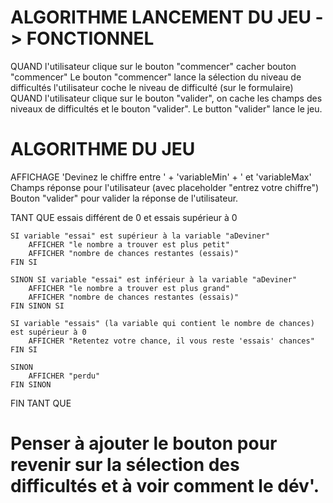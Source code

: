 # ALGORITHME LANCEMENT DU JEU -> FONCTIONNEL
QUAND l'utilisateur clique sur le bouton "commencer"
    cacher bouton "commencer"
        Le bouton "commencer" lance la sélection du niveau de difficultés
            l'utilisateur coche le niveau de difficulté (sur le formulaire)
            QUAND l'utilisateur clique sur le bouton "valider", on cache les champs des niveaux de difficultés et le bouton "valider".
                Le button "valider" lance le jeu.

# ALGORITHME DU JEU
AFFICHAGE 'Devinez le chiffre entre ' + 'variableMin' + ' et 'variableMax'
Champs réponse pour l'utilisateur (avec placeholder "entrez votre chiffre")
Bouton "valider" pour valider la réponse de l'utilisateur.

TANT QUE essais différent de 0 et essais supérieur à 0

    SI variable "essai" est supérieur à la variable "aDeviner"
        AFFICHER "le nombre a trouver est plus petit"
        AFFICHER "nombre de chances restantes (essais)"
    FIN SI

    SINON SI variable "essai" est inférieur à la variable "aDeviner"
        AFFICHER "le nombre a trouver est plus grand"
        AFFICHER "nombre de chances restantes (essais)"
    FIN SINON SI

    SI variable "essais" (la variable qui contient le nombre de chances) est supérieur à 0
        AFFICHER "Retentez votre chance, il vous reste 'essais' chances"
    FIN SI

    SINON
        AFFICHER "perdu"
    FIN SINON

FIN TANT QUE

# Penser à ajouter le bouton pour revenir sur la sélection des difficultés et à voir comment le dév'.